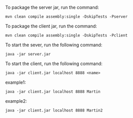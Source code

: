 To package the server jar, run the command:
```shell script
mvn clean compile assembly:single -DskipTests -Pserver
```

To package the client jar, run the command:

```shell script
mvn clean compile assembly:single -DskipTests -Pclient
```


To start the sever, run the following command:
```shell script
java -jar server.jar
```

To start the client, run the following command:
```shell script
java -jar client.jar localhost 8888 <name>
```
example1:
```shell script
java -jar client.jar localhost 8888 Martin
```

example2:
```shell script
java -jar client.jar localhost 8888 Martin2
```